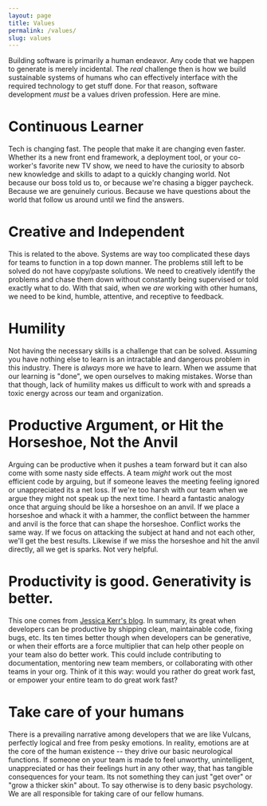 ```yaml
---
layout: page
title: Values
permalink: /values/
slug: values
---
```


Building software is primarily a human endeavor. Any code that we happen to generate is merely incidental. The _real_ challenge then is how we build sustainable systems of humans who can effectively interface with the required technology to get stuff done. For that reason, software development _must_ be a values driven profession. Here are mine.

# Continuous Learner

Tech is changing fast. The people that make it are changing even faster. Whether its a new front end framework, a deployment tool, or your co-worker's favorite new TV show, we need to have the curiosity to absorb new knowledge and skills to adapt to a quickly changing world. Not because our boss told us to, or because we're chasing a bigger paycheck. Because we are genuinely curious. Because we have questions about the world that follow us around until we find the answers.

# Creative and Independent

This is related to the above. Systems are way too complicated these days for teams to function in a top down manner. The problems still left to be solved do not have copy/paste solutions. We need to creatively identify the problems and chase them down without constantly being supervised or told exactly what to do. With that said, when we _are_ working with other humans, we need to be kind, humble, attentive, and receptive to feedback.


# Humility
Not having the necessary skills is a challenge that can be solved. Assuming you have nothing else to learn is an intractable and dangerous problem in this industry. There is _always_ more we have to learn. When we assume that our learning is "done", we open ourselves to making mistakes. Worse than that though, lack of humility makes us difficult to work with and spreads a toxic energy across our team and organization.

# Productive Argument, or Hit the Horseshoe, Not the Anvil

Arguing can be productive when it pushes a team forward but it can also come with some nasty side effects. A team _might_ work out the most efficient code by arguing, but if someone leaves the meeting feeling ignored or unappreciated its a net loss. If we're too harsh with our team when we argue they might not speak up the next time. I heard a fantastic analogy once that arguing should be like a horseshoe on an anvil. If we place a horseshoe and whack it with a hammer, the conflict between the hammer and anvil is the force that can shape the horseshoe. Conflict works the same way. If we focus on attacking the subject at hand and not each other, we'll get the best results. Likewise if we miss the horseshoe and hit the anvil directly, all we get is sparks. Not very helpful.

# Productivity is good. Generativity is better.

This one comes from [Jessica Kerr's blog](http://blog.jessitron.com/2017/06/the-most-productive-circumstances-for.html). In summary, its great when developers can be productive by shipping clean, maintainable code, fixing bugs, etc. Its ten times better though when developers can be generative, or when their efforts are a force multiplier that can help other people on your team also do better work. This could include contributing to documentation, mentoring new team members, or collaborating with other teams in your org. Think of it this way: would you rather do great work fast, or empower your entire team to do great work fast?


# Take care of your humans

There is a prevailing narrative among developers that we are like Vulcans, perfectly logical and free from pesky emotions. In reality, emotions are at the core of the human existence -- they drive our basic neurological functions. If someone on your team is made to feel unworthy, unintelligent, unappreciated or has their feelings hurt in any other way, that has tangible consequences for your team. Its not something they can just "get over" or "grow a thicker skin" about. To say otherwise is to deny basic psychology. We are all responsible for taking care of our fellow humans.

